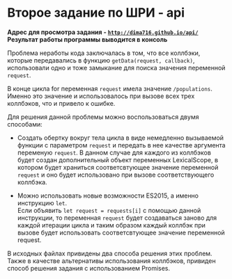 # Второе задание по ШРИ -  api  
**Адрес для просмотра задания - [`http://dima716.github.io/api/`](http://dima716.github.io/api/)**  
**Результат работы программы выводится в консоль**

Проблема неработы кода заключалась в том, что все коллбэки, которые передавались в функцию ```getData(request, callback)```, использовали одно и тоже
замыкание для поиска значения переменной ```request```.  

В конце цикла for переменная ```request``` имела значение ```/populations```.  
Именно это значение и использовалось при вызове всех трех коллбэков, что и привело к ошибке.

Для решения данной проблемы можно воспользоваться двумя способами:
  - Создать обертку вокруг тела цикла в виде немедленно вызываемой функции с параметром ```request``` и передать в нее качестве аргумента переменyю
  ```request```. В данном случае для каждого из коллбэков будет создан дополнительный объект переменных LexicalScope, в котором будет храниться
  соответсвтующее значение переменной ```request``` и оно будет использовано при вызове соответствующего коллбэка.

  - Можно использовать новые возможности ES2015, а именно инструкцию ```let```.  
  Если объявить ```let request = requests[i]``` c помощью данной инструкции,
  то переменная ```request``` будет создаваться заново  для каждой итерации цикла и таким образом каждый коллбэк     при вызове будет использовать соответсвтующее значение переменной request.  

В исходных файлах привидены два способа решения этих проблем.  
Также в качестве альтернативы использования коллбэков, привиден способ решения задания с использованием Promises.



